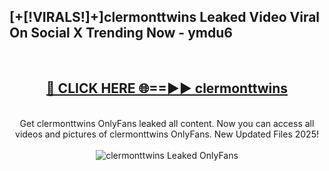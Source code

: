 <h2>[+[!VIRALS!]+]clermonttwins Leaked Video Viral On Social X Trending Now - ymdu6</h2>
<br>
<div align="center">
<h2><a href="https://libra.edu.pl?clermonttwins" rel="nofollow">🔴 CLICK HERE 🌐==►► clermonttwins</a></h2>
<br>
Get clermonttwins OnlyFans leaked all content. Now you can access all videos and pictures of clermonttwins OnlyFans. New Updated Files 2025!
<br>
<br>
<a href="https://libra.edu.pl?clermonttwins" rel="nofollow" data-target="animated-image.originalLink"><img src="https://i.ibb.co.com/WyWwxjT/player-gif2.gif" alt="clermonttwins Leaked OnlyFans" style="max-width: 100%; display: inline-block;" data-target="animated-image.originalImage"></a>
</div>
<br>